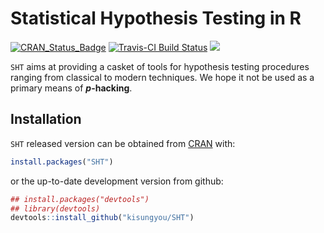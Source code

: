 
<!-- README.md is generated from README.Rmd. Please edit that file -->

# Statistical Hypothesis Testing in R

[![CRAN\_Status\_Badge](http://www.r-pkg.org/badges/version/SHT?color=green)](https://cran.r-project.org/package=SHT)
[![Travis-CI Build
Status](https://travis-ci.org/kisungyou/SHT.svg?branch=master)](https://travis-ci.org/kisungyou/SHT)
[![](https://cranlogs.r-pkg.org/badges/SHT)](https://cran.r-project.org/package=SHT)

`SHT` aims at providing a casket of tools for hypothesis testing
procedures ranging from classical to modern techniques. We hope it not
be used as a primary means of ***p*-hacking**.

## Installation

`SHT` released version can be obtained from
[CRAN](https://CRAN.R-project.org/package=SHT) with:

``` r
install.packages("SHT")
```

or the up-to-date development version from github:

``` r
## install.packages("devtools")
## library(devtools)
devtools::install_github("kisungyou/SHT")
```
